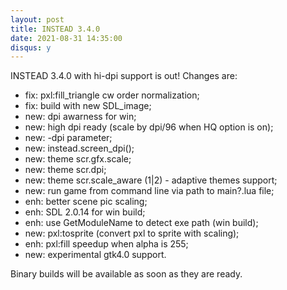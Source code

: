 ```yaml
---
layout: post
title: INSTEAD 3.4.0
date: 2021-08-31 14:35:00
disqus: y
---
```


INSTEAD 3.4.0 with hi-dpi support is out! Changes are:

- fix: pxl:fill_triangle cw order normalization;
- fix: build with new SDL_image;
- new: dpi awarness for win;
- new: high dpi ready (scale by dpi/96 when HQ option is on);
- new: -dpi <dpi> parameter;
- new: instead.screen_dpi();
- new: theme scr.gfx.scale;
- new: theme scr.dpi;
- new: theme scr.scale_aware (1|2) - adaptive themes support;
- new: run game from command line via path to main?.lua file;
- enh: better scene pic scaling;
- enh: SDL 2.0.14 for win build;
- enh: use GetModuleName to detect exe path (win build);
- new: pxl:tosprite (convert pxl to sprite with scaling);
- enh: pxl:fill speedup when alpha is 255;
- new: experimental gtk4.0 support.

Binary builds will be available as soon as they are ready.
